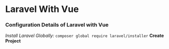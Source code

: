 # Laravel With Vue
### Configuration Details of Laravel with Vue

*Install Laravel Globally:*
```composer global require laravel/installer```
**Create Project**
